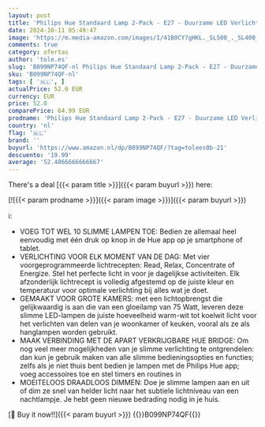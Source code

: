 ```yaml
---
layout: post
title: 'Philips Hue Standaard Lamp 2-Pack - E27 - Duurzame LED Verlichting - Smart Lamp - Warm tot Koelwit Licht - Dimbaar - Verbind met Bluetooth of Hue Bridge - Werkt met Alexa en Google Home'
date: 2024-10-11 05:49:47
image: 'https://m.media-amazon.com/images/I/41B0CY7gHKL._SL500_._SL400_.jpg'
comments: true
category: ofertas
author: 'tole.es'
slug: 'B099NP74QF-nl Philips Hue Standaard Lamp 2-Pack - E27 - Duurzame LED...'
sku: 'B099NP74QF-nl'
tags: [ '🇳🇱', ]
actualPrice: 52.0 EUR
currency: EUR
price: 52.0
comparePrice: 64.99 EUR
prodname: 'Philips Hue Standaard Lamp 2-Pack - E27 - Duurzame LED Verlichting - Smart Lamp - Warm tot Koelwit Licht - Dimbaar - Verbind met Bluetooth of Hue Bridge - Werkt met Alexa en Google Home'
country: 'nl'
flag: '🇳🇱'
brand: ''
buyurl: 'https://www.amazon.nl/dp/B099NP74QF/?tag=tolees0b-21'
descuento: '19.99'
average: '52.4066666666667'
---
```


There's a deal [{{< param title >}}]({{< param buyurl >}})  here:

[![{{< param prodname >}}]({{< param image >}})]({{< param buyurl >}})

ℹ️:

- VOEG TOT WEL 10 SLIMME LAMPEN TOE: Bedien ze allemaal heel eenvoudig met één druk op knop in de Hue app op je smartphone of tablet.
- VERLICHTING VOOR ELK MOMENT VAN DE DAG: Met vier voorgeprogrammeerde lichtrecepten: Read, Relax, Concentrate of Energize. Stel het perfecte licht in voor je dagelijkse activiteiten. Elk afzonderlijk lichtrecept is volledig afgestemd op de juiste kleur en temperatuur voor optimale verlichting bij alles wat je doet​.
- GEMAAKT VOOR GROTE KAMERS: met een lichtopbrengst die gelijkwaardig is aan die van een gloeilamp van 75 Watt, leveren deze slimme LED-lampen de juiste hoeveelheid warm-wit tot koelwit licht voor het verlichten van delen van je woonkamer of keuken, vooral als ze als hanglampen worden gebruikt.
- MAAK VERBINDING MET DE APART VERKRIJGBARE HUE BRIDGE: Om nog veel meer mogelijkheden van je slimme verlichting te ontgrendelen: dan kun je gebruik maken van alle slimme bedieningsopties en functies; zelfs als je niet thuis bent bedien je lampen met de Philips Hue app; voeg accessoires toe en stel timers en routines in
- MOEITELOOS DRAADLOOS DIMMEN: Doe je slimme lampen aan en uit of dim ze snel van helder licht naar het subtiele lichtniveau van een nachtlampje. Je hebt geen nieuwe bedrading nodig in je huis.

[🛒 Buy it now!!]({{< param buyurl >}})
{{<world>}}B099NP74QF{{</world>}}
